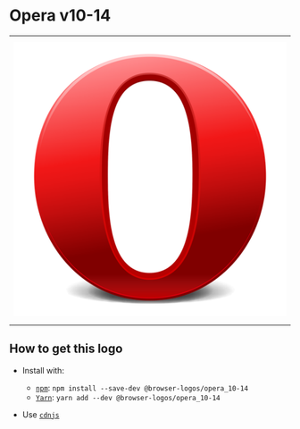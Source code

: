 # Opera v10-14

<table>
    <tbody>
        <tr>
            <td height="512px" width="512px">
                <a href="./"><img width="500px" src="opera_10-14_512x512.png" alt="Opera v10-14 browser logo"></a>
            </td>
        <tr>
    </tbody>
</table>


## How to get this logo

* Install with:

  * [`npm`](https://www.npmjs.com/): `npm install --save-dev @browser-logos/opera_10-14`
  * [`Yarn`](https://yarnpkg.com/): `yarn add --dev @browser-logos/opera_10-14`

* Use [`cdnjs`](https://cdnjs.com/libraries/browser-logos)
